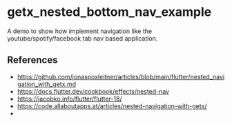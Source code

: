 # getx_nested_bottom_nav_example

A demo to show how implement navigation like the youtube/spotify/facebook tab nav based application.

## References

 - https://github.com/jonaspoxleitner/articles/blob/main/flutter/nested_navigation_with_getx.md
 - https://docs.flutter.dev/cookbook/effects/nested-nav
 - https://jacobko.info/flutter/flutter-18/
 - https://code.allaboutapps.at/articles/nested-navigation-with-getx/
 - 